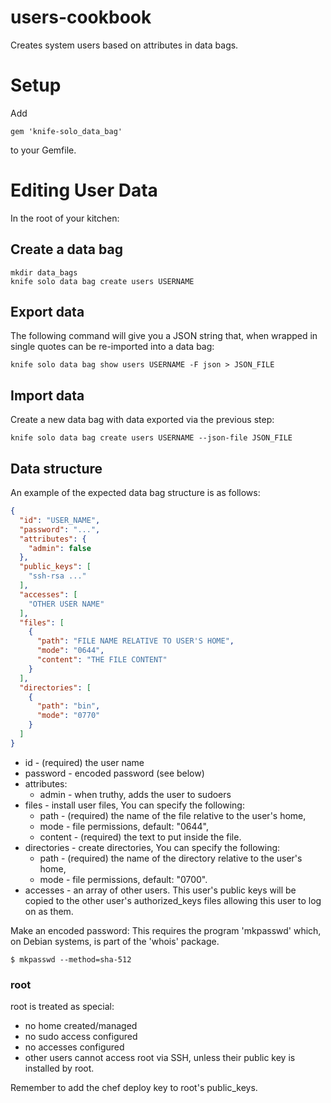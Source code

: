users-cookbook
==============
Creates system users based on attributes in data bags.

# Setup

Add
```
gem 'knife-solo_data_bag'
```
to your Gemfile.

# Editing User Data

In the root of your kitchen:

## Create a data bag
```
mkdir data_bags
knife solo data bag create users USERNAME
```

## Export data
The following command will give you a JSON string that, when wrapped in single
quotes can be re-imported into a data bag:

```
knife solo data bag show users USERNAME -F json > JSON_FILE
```

## Import data
Create a new data bag with data exported via the previous step:

```
knife solo data bag create users USERNAME --json-file JSON_FILE
```

## Data structure

An example of the expected data bag structure is as follows:
```json
{
  "id": "USER_NAME",
  "password": "...",
  "attributes": {
    "admin": false
  },
  "public_keys": [
    "ssh-rsa ..."
  ],
  "accesses": [
    "OTHER USER NAME"
  ],
  "files": [
    {
      "path": "FILE NAME RELATIVE TO USER'S HOME",
      "mode": "0644",
      "content": "THE FILE CONTENT"
    }
  ],
  "directories": [
    {
      "path": "bin",
      "mode": "0770"
    }
  ]
}
```

* id        - (required) the user name
* password  - encoded password (see below)
* attributes:
    * admin     - when truthy, adds the user to sudoers
* files     - install user files,
  You can specify the following:
    * path      - (required) the name of the file relative to the user's home,
    * mode      - file permissions, default: "0644",
    * content   - (required) the text to put inside the file.
* directories - create directories,
  You can specify the following:
    * path      - (required) the name of the directory relative to the user's home,
    * mode      - file permissions, default: "0700".
* accesses  - an array of other users. This user's public keys will be copied to the
  other user's authorized_keys files allowing this user to log on as them.

Make an encoded password:
This requires the program 'mkpasswd' which, on Debian systems, is part of the 'whois' package.

```
$ mkpasswd --method=sha-512
```

### root

root is treated as special:

* no home created/managed
* no sudo access configured
* no accesses configured
* other users cannot access root via SSH, unless their public key is installed by
  root.

Remember to add the chef deploy key to root's public_keys.

